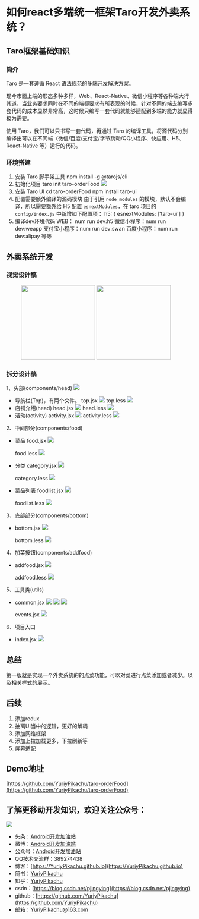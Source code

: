 # 如何react多端统一框架Taro开发外卖系统？
## Taro框架基础知识
### 简介
Taro 是一套遵循 React 语法规范的多端开发解决方案。

现今市面上端的形态多种多样，Web、React-Native、微信小程序等各种端大行其道，当业务要求同时在不同的端都要求有所表现的时候，针对不同的端去编写多套代码的成本显然非常高，这时候只编写一套代码就能够适配到多端的能力就显得极为需要。

使用 Taro，我们可以只书写一套代码，再通过 Taro 的编译工具，将源代码分别编译出可以在不同端（微信/百度/支付宝/字节跳动/QQ小程序、快应用、H5、React-Native 等）运行的代码。
### 环境搭建
1. 安装 Taro 脚手架工具
npm install -g @tarojs/cli
2. 初始化项目
taro init taro-orderFood
![](https://tva1.sinaimg.cn/large/006tNbRwgy1gbmykg2yg9j30xg0i611k.jpg)
3. 安装 Taro UI
cd taro-orderFood
npm install taro-ui
4. 配置需要额外编译的源码模块
由于引用 `node_modules` 的模块，默认不会编译，所以需要额外给 H5 配置 `esnextModules`，在 taro 项目的 `config/index.js` 中新增如下配置项：
h5: {
  esnextModules: ['taro-ui']
}
5. 编译dev环境代码
WEB： num run dev:h5
微信小程序：num run dev:weapp
支付宝小程序：num run dev:swan
百度小程序：num run dev:alipay
等等

## 外卖系统开发
### 视觉设计稿
<figure class="half">
    <img width="200" src="https://tva1.sinaimg.cn/large/006tNbRwgy1gbmyt3e8fhj30km146jvc.jpg">
    <img width="200" src="https://tva1.sinaimg.cn/large/006tNbRwgy1gbmyu10paaj30km146gpl.jpg">
</figure>

### 拆分设计稿
1、头部(components/head)
![](https://tva1.sinaimg.cn/large/006tNbRwgy1gbn1pj1hz2j30ku09k0u3.jpg)
* 导航栏(Top)，有两个文件。
top.jsx
![](https://tva1.sinaimg.cn/large/006tNbRwgy1gbn2a13lo3j312i0k4q44.jpg)
top.less
![](https://tva1.sinaimg.cn/large/006tNbRwgy1gbn2f3iozuj30fq0u474r.jpg)
* 店铺介绍(head)
head.jsx
![](https://tva1.sinaimg.cn/large/006tNbRwgy1gbn2o585zxj311t0u0gnb.jpg)
head.less
![](https://tva1.sinaimg.cn/large/006tNbRwgy1gbn2q6k1lej30hk156jse.jpg)
* 活动(activity)
activity.jsx
![](https://tva1.sinaimg.cn/large/006tNbRwgy1gbn2k2qgimj30u00wzmyr.jpg)
activity.less
![](https://tva1.sinaimg.cn/large/006tNbRwgy1gbn2mmrmcaj30fm0oi3z2.jpg)

2、中间部分(components/food)
* 菜品
food.jsx
![](https://tva1.sinaimg.cn/large/006tNbRwgy1gbn3hrg4idj31fk0iqgms.jpg)

    food.less
![](https://tva1.sinaimg.cn/large/0082zybpgy1gbn41ljv4bj30cu05aq2t.jpg)
* 分类
category.jsx
![](https://tva1.sinaimg.cn/large/0082zybpgy1gbn3yxiwu8j31h00u0taq.jpg)

    category.less
![](https://tva1.sinaimg.cn/large/0082zybpgy1gbn3zk6ppsj30by0lgglw.jpg)
* 菜品列表
foodlist.jsx
![](https://tva1.sinaimg.cn/large/0082zybpgy1gbn3xqfa59j31j40u0q4l.jpg)

    foodlist.less
![](https://tva1.sinaimg.cn/large/0082zybpgy1gbn3y37hprj30aw04wjr9.jpg)

3、底部部分(components/bottom)
* bottom.jsx
![](https://tva1.sinaimg.cn/large/0082zybpgy1gbn3welphaj31uc0t8jtu.jpg)

    bottom.less
![](https://tva1.sinaimg.cn/large/0082zybpgy1gbn3x0kyr8j30gu14c0tv.jpg)

4、加菜按钮(components/addfood)
* addfood.jsx
![](https://tva1.sinaimg.cn/large/0082zybpgy1gbn3ueg54fj31470u0gnq.jpg)

    addfood.less
![](https://tva1.sinaimg.cn/large/0082zybpgy1gbn3uvtgexj30fa0s6dga.jpg)

5、工具类(utils)
* common.jsx
![](https://tva1.sinaimg.cn/large/0082zybpgy1gbn3swq02jj30l40eemxd.jpg)
![](https://tva1.sinaimg.cn/large/0082zybpgy1gbn3taxuilj30u00zdq4t.jpg)
![](https://tva1.sinaimg.cn/large/0082zybpgy1gbn3ttekw2j30ps0ncwfa.jpg)

    events.jsx
![](https://tva1.sinaimg.cn/large/0082zybpgy1gbn3rubascj30n20t2mxx.jpg)

6、项目入口
* index.jsx
![](https://tva1.sinaimg.cn/large/0082zybpgy1gbn3r9stjuj30gq09u749.jpg)

## 总结
第一版就是实现一个外卖系统的的点菜功能，可以对菜进行点菜添加或者减少。以及相关样式的展示。

## 后续
1. 添加redux
2. 抽离UI当中的逻辑，更好的解耦
3. 添加网络框架
4. 添加上拉加载更多，下拉刷新等
5. 屏幕适配

## Demo地址
[https://github.com/YuriyPikachu/taro-orderFood](https://github.com/YuriyPikachu/taro-orderFood)
## 了解更移动开发知识，欢迎关注公众号：
![](https://tva1.sinaimg.cn/large/006tNbRwgy1gayiubsiuaj309k09kdfn.jpg)         
* 头条：[Android开发加油站](https://www.toutiao.com/c/user/1789857904/#mid=1581788092440589)
* 微博：[Android开发加油站](http://weibo.com/2648402234/profile?rightmod=1&wvr=6&mod=personinfo&is_all=1)
* 公众号：[Android开发加油站]()
* QQ技术交流群：389274438
* 博客：[https://YuriyPikachu.github.io](https://YuriyPikachu.github.io)
* 简书：[YuriyPikachu](https://www.jianshu.com/u/1df4d713a12c)
* 知乎：[YuriyPikachu](https://www.zhihu.com/people/YuriyPikachu)
* csdn：[https://blog.csdn.net/pjingying](https://blog.csdn.net/pjingying)
* github：[https://github.com/YuriyPikachu](https://github.com/YuriyPikachu)
* 邮箱：[YuriyPikachu@163.com](YuriyPikachu@163.com)

